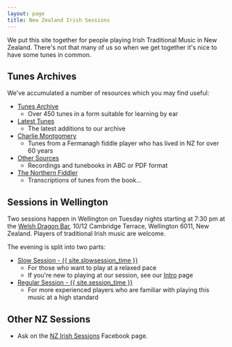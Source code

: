 ```yaml
---
layout: page
title: New Zealand Irish Sessions
---
```

We put this site together for people playing Irish Traditional Music in New Zealand. There's not that many of us so when we get together it's nice to have some tunes in common. 

## Tunes Archives

We've accumulated a number of resources which you may find useful:

* <a href="/tunes_archive/">Tunes Archive</a>
  * Over 450 tunes in a form suitable for learning by ear
* <a href="/latest/">Latest Tunes</a>
  * The latest additions to our archive
* <a href="/charlie_montgomery/">Charlie Montgomery</a>
  * Tunes from a Fermanagh fiddle player who has lived in NZ for over 60 years
* <a href="/other_sources/">Other Sources</a>
  * Recordings and tunebooks in ABC or PDF format
* <a href="/northernfiddler">The Northern Fiddler</a>
  * Transcriptions of tunes from the book...

## Sessions in Wellington

Two sessions happen in Wellington on Tuesday nights starting at 7:30 pm at the <a href="/dragon/">Welsh Dragon Bar</a>, 10/12 Cambridge Terrace, Wellington 6011, New Zealand. Players of traditional Irish music are welcome.

The evening is split into two parts:

* <a href="/slowsession/">Slow Session - {{ site.slowsession_time }}</a>
  * For those who want to play at a relaxed pace
  * If you're new to playing at our session, see our <a href="/intro-to-slowsession">Intro</a> page
* <a href="/regularsession/">Regular Session - {{ site.session_time }}</a>
  * For more experienced players who are familiar with playing this music at a high standard

## Other NZ Sessions

* Ask on the <a href="{{ site.facebook_page }}">NZ Irish Sessions</a> Facebook page.
